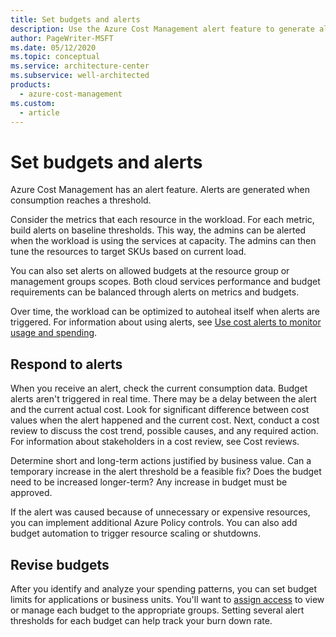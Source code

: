 ```yaml
---
title: Set budgets and alerts
description: Use the Azure Cost Management alert feature to generate alerts when consumption reaches a threshold.
author: PageWriter-MSFT
ms.date: 05/12/2020
ms.topic: conceptual
ms.service: architecture-center
ms.subservice: well-architected
products:
  - azure-cost-management
ms.custom:
  - article
---
```


# Set budgets and alerts

Azure Cost Management has an alert feature. Alerts are generated when consumption reaches a threshold.

Consider the metrics that each resource in the workload. For each metric, build alerts on baseline thresholds. This way, the admins can be alerted when the workload is using the services at capacity. The admins can then tune the resources to target SKUs based on current load.

You can also set alerts on allowed budgets at the resource group or management groups scopes. Both cloud services performance and budget requirements can be balanced through alerts on metrics and budgets.

Over time, the workload can be optimized to autoheal itself when alerts are triggered. For information about using alerts, see [Use cost alerts to monitor usage and spending](/azure/cost-management-billing/costs/cost-mgt-alerts-monitor-usage-spending).

## Respond to alerts
When you receive an alert, check the current consumption data. Budget alerts aren't triggered in real time. There may be a delay between the alert and the current actual cost.  Look for significant difference between cost values when the alert happened and the current cost. Next, conduct a cost review to discuss the cost trend, possible causes, and any required action. For information about stakeholders in a cost review, see Cost reviews.

Determine short and long-term actions justified by business value. Can a temporary increase in the alert threshold be a feasible fix? Does the budget need to be increased longer-term? Any increase in budget must be approved.

If the alert was caused because of unnecessary or expensive resources, you can implement additional Azure Policy controls. You can also add budget automation to trigger resource scaling or shutdowns.

## Revise budgets

After you identify and analyze your spending patterns, you can set budget limits for applications or business units. You'll want to [assign access](/azure/cost-management/assign-access-acm-data) to view or manage each budget to the appropriate groups. Setting several alert thresholds for each budget can help track your burn down rate.
